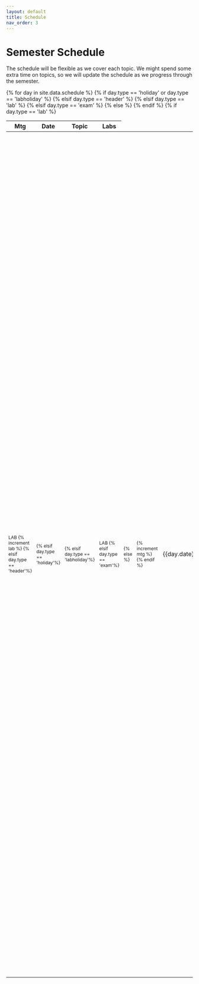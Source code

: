 ```yaml
---
layout: default 
title: Schedule
nav_order: 3
---
```


# Semester Schedule

The schedule will be flexible as we cover each topic. We might spend some extra time on topics, so we will update the schedule as we progress through the semester.

<table class="schedtab"><thead>
<tr>
    <th>Mtg</th>
    <th>Date</th>
    <th>Topic</th>
    <th>Labs</th>
    </tr>
    </thead>
    <tbody><!--  {% increment lab %} {% increment mtg %} -->
{% for day in site.data.schedule %}
{% if day.type == 'holiday' or day.type == 'labholiday' %}
<tr class="holiday">
{% elsif day.type == 'header' %}
<tr class="header">
{% elsif day.type == 'lab' %}
<tr class="lab">
{% elsif day.type == 'exam' %}
<tr class="exam">
{% else %}
<tr>
{% endif %}
    {% if day.type == 'lab' %}
            <td class="lab mtg">LAB {% increment lab %}
            {% elsif day.type == 'header'%}
            <td class="header mtg">
            {% elsif day.type == 'holiday'%}
            <td class="holiday mtg">
            {% elsif day.type == 'labholiday'%}
            <td class="holiday mtg">LAB
            {% elsif day.type == 'exam'%}
            <td class="exam mtg">
            {% else %}
            <td class="mtg">
                {% increment mtg %}
            {% endif %}</td>
    <td class="text-center sched">{{day.date}}</td>
    <td class="sched">
    {% if day.link %}
        <a href="{{day.link}}">
    {% endif %}
    {{day.topic}}
    {% if day.link %}
        </a>
    {% endif %}
    {% if day.lectures or day.readings or day.activities %}
    <br><span class="sched-sub">
        {% if day.readings %}
        Readings:
        {% for read in day.readings %}
        {% unless forloop.first %}
        -
        {% endunless %}
        {% if read.link %}
        <a href="{{read.link}}">
        {% endif %} 
        {{read.topic}}
        {% if read.link %}
        </a> 
        {% endif %}
        {% endfor %}
        {% endif %}
        {% if day.lectures and day.readings %}
        <br>
        {% endif %}
        {% if day.lectures %}
        Slides:
        {% for pdf in day.lectures %}
        {% unless forloop.first %}
        -
        {% endunless %}
        {% if pdf.link %}
        <a href="{{pdf.link}}" alt="{{pdf.alt}}">{{pdf.time}}</a> 
        {% else %}
        <span title="{{pdf.alt}}">{{pdf.time}}</span> 
        {% endif %}
        {% endfor %}
        {% endif %}

        {% if day.videos %}
        <br>
        Videos:
        {% for vid in day.videos %}
        {% unless forloop.first %} - {% endunless %}
        <a href="{{vid.link}}">{{vid.name}}</a>
        {% endfor %}
        {% endif %}


        {% if (day.lectures or day.readings) and day.activities %}
        <br>
        {% endif %}
        {% if day.activities %}
        In-Class Activity:
        {% for pdf in day.activities %}
        {% unless forloop.first %}
        -
        {% endunless %}
        {% if pdf.link %}
        <a href="{{pdf.link}}" alt="{{pdf.alt}}">{{pdf.name}}</a> 
        {% else %}
        <span title="{{pdf.alt}}">{{pdf.name}}</span> 
        {% endif %}
        {% endfor %}
        {% endif %}
        </span>
    {% endif %}
    </td>
    <td class="sched">{{day.notes}}</td>
    </tr>
{% endfor %}
</tbody></table>


<style>
td.mtg,
td.lab.mtg,
td.exam.mtg,
td.holiday.mtg,
td.header.mtg {
  font-size: 0.75rem;
  text-align: left;
}
</style>